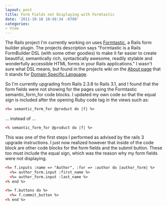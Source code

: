 ```yaml
---
layout: post
title: Form Fields not Displaying with Formtastic
date: '2011-10-18 10:48:34 -0700'
categories:
- View
---
```


The Rails project I'm currently working on uses [Formtastic][1], a Rails form
builder plugin. The projects description says "Formtastic is a Rails
FormBuilder DSL (with some other goodies) to make it far easier to create
beautiful, semantically rich, syntactically awesome, readily stylable and
wonderfully accessible HTML forms in your Rails applications." I wasn't sure
what DSL means, but found in the projects wiki on the [About page][2] that it
stands for [Domain Specific Language][3].

So I'm currently upgrading from Rails 2.3.8 to Rails 3.1, and I found that the
form fields were not showing for the pages using the Formtastic
semantic_form_for code blocks. I updated my own code so that the equal sign is
included after the opening Ruby code tag in the views such as:

``` html
<%= semantic_form_for @product do |f| %>
```

... instead of ...

``` html
<% semantic_form_for @product do |f| %>
```

<!--more-->

This was one of the first steps I performed as advised by the rails 3 upgrade
instructions. I just now realized however that inside of the code block are
other code blocks for the form fields and the submit button. These too must
include the equal sign, which was the reason why my form fields were not
displaying.

``` html
<%= f.inputs :name => "Author", :for => :author do |author_form| %>
  <%= author_form.input :first_name %>
  <%= author_form.input :last_name %>
<% end %>

<%= f.buttons do %>
  <%= f.commit_button %>
<% end %>
```

[1]: https://github.com/justinfrench/formtastic
[2]: https://github.com/justinfrench/formtastic/wiki/1-About
[3]: http://en.wikipedia.org/wiki/Domain_specific_language
